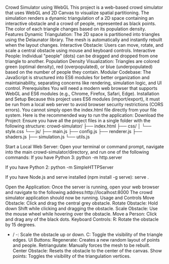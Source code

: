 Crowd Simulator using WebGL
This project is a web-based crowd simulator that uses WebGL and 2D Canvas to visualize spatial partitioning. The simulation renders a dynamic triangulation of a 2D space containing an interactive obstacle and a crowd of people, represented as black points. The color of each triangle changes based on its population density.
Features
Dynamic Triangulation: The 2D space is partitioned into triangles using the Delaunator library. The mesh is automatically and instantly rebuilt when the layout changes.
Interactive Obstacle: Users can move, rotate, and scale a central obstacle using mouse and keyboard controls.
Interactive People: Individual "people" (dots) can be dragged and dropped from one triangle to another.
Population Density Visualization: Triangles are colored green (optimal density), red (overpopulated), or blue (underpopulated) based on the number of people they contain.
Modular Codebase: The JavaScript is structured into ES6 modules for better organization and maintainability, separating concerns like rendering, simulation logic, and UI control.
Prerequisites
You will need a modern web browser that supports WebGL and ES6 modules (e.g., Chrome, Firefox, Safari, Edge).
Installation and Setup
Because this project uses ES6 modules (import/export), it must be run from a local web server to avoid browser security restrictions (CORS errors). You cannot simply open the index.html file directly from your file system.
Here is the recommended way to run the application:
Download the Project: Ensure you have all the project files in a single folder with the following structure: crowd-simulator/
├── index.html
├── css/
│   └── style.css
└── js/
    ├── main.js
    ├── config.js
    ├── renderer.js
    ├── shaders.js
    ├── simulation.js
    └── utils.js


Start a Local Web Server: Open your terminal or command prompt, navigate into the main crowd-simulator/directory, and run one of the following commands:
If you have Python 3: python -m http.server


If you have Python 2: python -m SimpleHTTPServer


If you have Node.js and serve installed (npm install -g serve): serve .


Open the Application: Once the server is running, open your web browser and navigate to the following address:http://localhost:8000
The crowd simulator application should now be running.
Usage and Controls
Move Obstacle: Click and drag the central grey obstacle.
Rotate Obstacle: Hold down Shift while clicking and dragging the obstacle.
Scale Obstacle: Use the mouse wheel while hovering over the obstacle.
Move a Person: Click and drag any of the black dots.
Keyboard Controls:
R: Rotate the obstacle by 15 degrees.
+ / -: Scale the obstacle up or down.
C: Toggle the visibility of the triangle edges.
UI Buttons:
Regenerate: Creates a new random layout of points and people.
Retriangulate: Manually forces the mesh to be rebuilt.
Center Obstacle: Resets the obstacle to the center of the canvas.
Show points: Toggles the visibility of the triangulation vertices.
